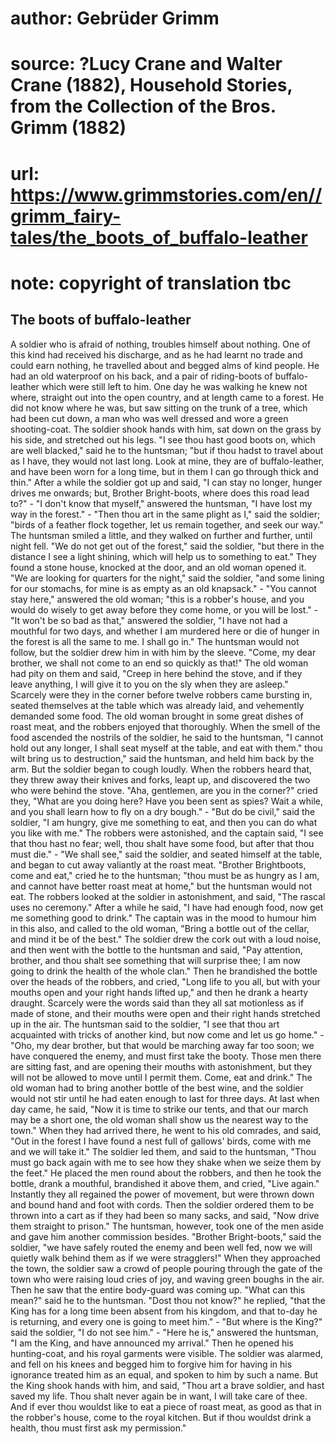 # author: Gebrüder Grimm
# source: ?Lucy Crane and Walter Crane (1882), Household Stories, from the Collection of the Bros. Grimm (1882)
# url: https://www.grimmstories.com/en//grimm_fairy-tales/the_boots_of_buffalo-leather
# note: copyright of translation tbc

## The boots of buffalo-leather 

A soldier who is afraid of nothing, troubles himself about nothing. One
of this kind had received his discharge, and as he had learnt no trade
and could earn nothing, he travelled about and begged alms of kind
people. He had an old waterproof on his back, and a pair of riding-boots
of buffalo-leather which were still left to him. One day he was walking
he knew not where, straight out into the open country, and at length
came to a forest. He did not know where he was, but saw sitting on the
trunk of a tree, which had been cut down, a man who was well dressed and
wore a green shooting-coat. The soldier shook hands with him, sat down
on the grass by his side, and stretched out his legs. "I see thou hast
good boots on, which are well blacked," said he to the huntsman; "but
if thou hadst to travel about as I have, they would not last long. Look
at mine, they are of buffalo-leather, and have been worn for a long
time, but in them I can go through thick and thin." After a while the
soldier got up and said, "I can stay no longer, hunger drives me
onwards; but, Brother Bright-boots, where does this road lead to?" -
"I don't know that myself," answered the huntsman, "I have lost my
way in the forest." - "Then thou art in the same plight as I," said
the soldier; "birds of a feather flock together, let us remain
together, and seek our way." The huntsman smiled a little, and they
walked on further and further, until night fell. "We do not get out of
the forest," said the soldier, "but there in the distance I see a
light shining, which will help us to something to eat." They found a
stone house, knocked at the door, and an old woman opened it. "We are
looking for quarters for the night," said the soldier, "and some
lining for our stomachs, for mine is as empty as an old knapsack." -
"You cannot stay here," answered the old woman; "this is a robber's
house, and you would do wisely to get away before they come home, or you
will be lost." - "It won't be so bad as that," answered the soldier,
"I have not had a mouthful for two days, and whether I am murdered here
or die of hunger in the forest is all the same to me. I shall go in."
The huntsman would not follow, but the soldier drew him in with him by
the sleeve. "Come, my dear brother, we shall not come to an end so
quickly as that!" The old woman had pity on them and said, "Creep in
here behind the stove, and if they leave anything, I will give it to you
on the sly when they are asleep." Scarcely were they in the corner
before twelve robbers came bursting in, seated themselves at the table
which was already laid, and vehemently demanded some food. The old woman
brought in some great dishes of roast meat, and the robbers enjoyed that
thoroughly. When the smell of the food ascended the nostrils of the
soldier, he said to the huntsman, "I cannot hold out any longer, I
shall seat myself at the table, and eat with them." thou wilt bring us
to destruction," said the huntsman, and held him back by the arm. But
the soldier began to cough loudly. When the robbers heard that, they
threw away their knives and forks, leapt up, and discovered the two who
were behind the stove. "Aha, gentlemen, are you in the corner?" cried
they, "What are you doing here? Have you been sent as spies? Wait a
while, and you shall learn how to fly on a dry bough." - "But do be
civil," said the soldier, "I am hungry, give me something to eat, and
then you can do what you like with me." The robbers were astonished,
and the captain said, "I see that thou hast no fear; well, thou shalt
have some food, but after that thou must die." - "We shall see," said
the soldier, and seated himself at the table, and began to cut away
valiantly at the roast meat. "Brother Brightboots, come and eat,"
cried he to the huntsman; "thou must be as hungry as I am, and cannot
have better roast meat at home," but the huntsman would not eat. The
robbers looked at the soldier in astonishment, and said, "The rascal
uses no ceremony." After a while he said, "I have had enough food, now
get me something good to drink." The captain was in the mood to humour
him in this also, and called to the old woman, "Bring a bottle out of
the cellar, and mind it be of the best." The soldier drew the cork out
with a loud noise, and then went with the bottle to the huntsman and
said, "Pay attention, brother, and thou shalt see something that will
surprise thee; I am now going to drink the health of the whole clan."
Then he brandished the bottle over the heads of the robbers, and cried,
"Long life to you all, but with your mouths open and your right hands
lifted up," and then he drank a hearty draught. Scarcely were the words
said than they all sat motionless as if made of stone, and their mouths
were open and their right hands stretched up in the air. The huntsman
said to the soldier, "I see that thou art acquainted with tricks of
another kind, but now come and let us go home." - "Oho, my dear
brother, but that would be marching away far too soon; we have conquered
the enemy, and must first take the booty. Those men there are sitting
fast, and are opening their mouths with astonishment, but they will not
be allowed to move until I permit them. Come, eat and drink." The old
woman had to bring another bottle of the best wine, and the soldier
would not stir until he had eaten enough to last for three days. At last
when day came, he said, "Now it is time to strike our tents, and that
our march may be a short one, the old woman shall show us the nearest
way to the town." When they had arrived there, he went to his old
comrades, and said, "Out in the forest I have found a nest full of
gallows' birds, come with me and we will take it." The soldier led
them, and said to the huntsman, "Thou must go back again with me to see
how they shake when we seize them by the feet." He placed the men round
about the robbers, and then he took the bottle, drank a mouthful,
brandished it above them, and cried, "Live again." Instantly they all
regained the power of movement, but were thrown down and bound hand and
foot with cords. Then the soldier ordered them to be thrown into a cart
as if they had been so many sacks, and said, "Now drive them straight
to prison." The huntsman, however, took one of the men aside and gave
him another commission besides. "Brother Bright-boots," said the
soldier, "we have safely routed the enemy and been well fed, now we
will quietly walk behind them as if we were stragglers!" When they
approached the town, the soldier saw a crowd of people pouring through
the gate of the town who were raising loud cries of joy, and waving
green boughs in the air. Then he saw that the entire body-guard was
coming up. "What can this mean?" said he to the huntsman. "Dost thou
not know?" he replied, "that the King has for a long time been absent
from his kingdom, and that to-day he is returning, and every one is
going to meet him." - "But where is the King?" said the soldier, "I
do not see him." - "Here he is," answered the huntsman, "I am the
King, and have announced my arrival." Then he opened his hunting-coat,
and his royal garments were visible. The soldier was alarmed, and fell
on his knees and begged him to forgive him for having in his ignorance
treated him as an equal, and spoken to him by such a name. But the King
shook hands with him, and said, "Thou art a brave soldier, and hast
saved my life. Thou shalt never again be in want, I will take care of
thee. And if ever thou wouldst like to eat a piece of roast meat, as
good as that in the robber's house, come to the royal kitchen. But if
thou wouldst drink a health, thou must first ask my permission."
